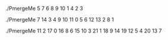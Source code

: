 ./PmergeMe 5 7 6 8 9 10 1 4 2 3

./PmergeMe 7 14 3 4 9 10 11 0 5 6 12 13 2 8 1

./PmergeMe 11 2 17 0 16 8 6 15 10 3 21 1 18 9 14 19 12 5 4 20 13 7
